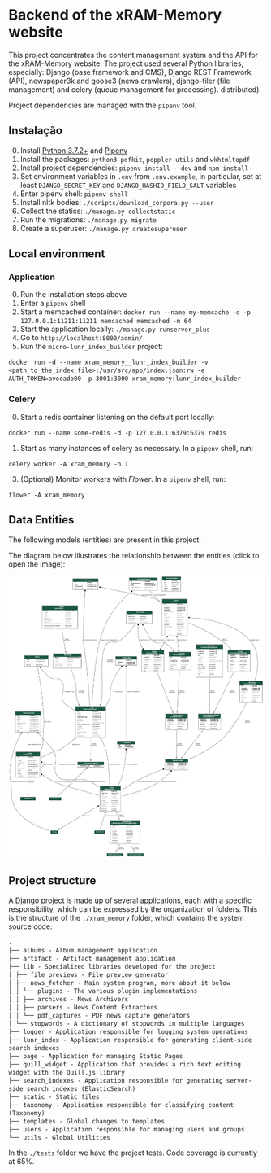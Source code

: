 # Backend of the xRAM-Memory website

This project concentrates the content management system and the API for the xRAM-Memory website. The project used several Python libraries, especially: Django (base framework and CMS), Django REST Framework (API), newspaper3k and goose3 (news crawlers), django-filer (file management) and celery (queue management for processing). distributed).

Project dependencies are managed with the `pipenv` tool.

## Instalação

0) Install [Python 3.7.2+](https://www.python.org/downloads/) and [Pipenv](https://pypi.org/project/pipenv/)
1) Install the packages: `python3-pdfkit`, `poppler-utils` and `wkhtmltopdf`
3) Install project dependencies: `pipenv install --dev` and `npm install`
4) Set environment variables in `.env` from `.env.example`, in particular, set at least `DJANGO_SECRET_KEY` and `DJANGO_HASHID_FIELD_SALT` variables
5) Enter pipenv shell: `pipenv shell`
6) Install nltk bodies: `./scripts/download_corpora.py --user`
7) Collect the statics: `./manage.py collectstatic`
8) Run the migrations: `./manage.py migrate`
9) Create a superuser: `./manage.py createsuperuser`


## Local environment
### Application
0) Run the installation steps above
1) Enter a `pipenv` shell
3) Start a memcached container: `docker run --name my-memcache -d -p 127.0.0.1:11211:11211 memcached memcached -m 64`
3) Start the application locally: `./manage.py runserver_plus`
4) Go to `http://localhost:8000/admin/`
5) Run the `micro-lunr_index_builder` project:
```shell
docker run -d --name xram_memory__lunr_index_builder -v <path_to_the_index_file>:/usr/src/app/index.json:rw -e AUTH_TOKEN=avocado00 -p 3001:3000 xram_memory:lunr_index_builder
```


### Celery
0) Start a redis container listening on the default port locally:
```shell
docker run --name some-redis -d -p 127.0.0.1:6379:6379 redis
```
1) Start as many instances of celery as necessary. In a `pipenv` shell, run:
```shell
celery worker -A xram_memory -n 1
```
3) (Optional) Monitor workers with *Flower*. In a `pipenv` shell, run:
```shell
flower -A xram_memory
```


## Data Entities

The following models (entities) are present in this project:

The diagram below illustrates the relationship between the entities (click to open the image):

[![diagram](./docs/entidades.png)](./docs/entidades.png)

## Project structure

A Django project is made up of several applications, each with a specific responsibility, which can be expressed by the organization of folders. This is the structure of the `./xram_memory` folder, which contains the system source code:

```
.
├── albums - Album management application
├── artifact - Artifact management application
├── lib - Specialized libraries developed for the project
│ ├── file_previews - File preview generator
│ ├── news_fetcher - Main system program, more about it below
│ │ └── plugins - The various plugin implementations
│ │ ├── archives - News Archivers
│ │ ├── parsers - News Content Extractors
│ │ └── pdf_captures - PDF news capture generators
│ └── stopwords - A dictionary of stopwords in multiple languages
├── logger - Application responsible for logging system operations
├── lunr_index - Application responsible for generating client-side search indexes
├── page - Application for managing Static Pages
├── quill_widget - Application that provides a rich text editing widget with the Quill.js library
├── search_indexes - Application responsible for generating server-side search indexes (ElasticSearch)
├── static - Static files
├── taxonomy - Application responsible for classifying content (Taxonomy)
├── templates - Global changes to templates
├── users - Application responsible for managing users and groups
└── utils - Global Utilities
```

In the `./tests` folder we have the project tests. Code coverage is currently at 65%.

